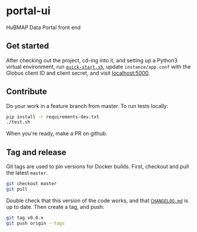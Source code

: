 # portal-ui
HuBMAP Data Portal front end

## Get started
After checking out the project, cd-ing into it, and setting up a Python3 virtual environment,
run [`quick-start.sh`](quick-start.sh),
update `instance/app.conf` with the Globus client ID and client secret,
and visit [localhost:5000](http://localhost:5000).

## Contribute
Do your work in a feature branch from master. To run tests locally:
```sh
pip install -r requirements-dev.txt
./test.sh
```
When you're ready, make a PR on github.

## Tag and release
Git tags are used to pin versions for Docker builds.
First, checkout and pull the latest `master`.
```sh
git checkout master
git pull
```
Double check that this version of the code works,
and that [`CHANGELOG.md`](CHANGELOG.md) is up to date.
Then create a tag, and push:
```sh
git tag v0.0.x
git push origin --tags
```
